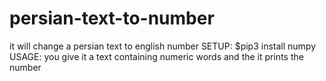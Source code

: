 # persian-text-to-number
it will change a persian text to english number
SETUP:
$pip3 install numpy
USAGE:
you give it a text containing numeric words and the it prints the number
